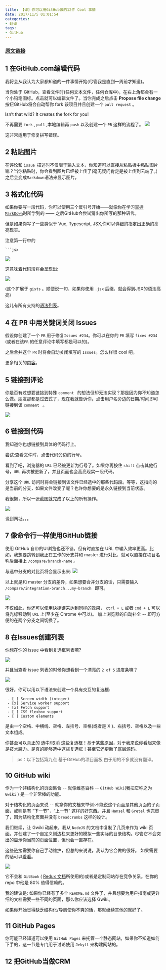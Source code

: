 ```yaml
---
title: 【译】你可以用GitHub做的12件 Cool 事情
date: 2017/11/5 01:01:54       
categories: 
- 翻译
tags: 
- GitHub
---
```

### [原文链接](https://hackernoon.com/12-cool-things-you-can-do-with-github-f3e0424cf2f0)

## 1 在GitHub.com编辑代码

我将会从我认为大家都知道的一件事情开始(尽管我是直到一周前才知道)。

当你处于 GitHub，查看文件时(任何文本文件，任何仓库中)，在右上角都会有一个小铅笔图标。点击就可以编辑文件了。当你完成之后点击 **Propose file change** 按钮GitHub将会自动帮你 fork 该项目并且创建一个 `pull request` 。

Isn’t that wild? It creates the fork for you!

不再需要 `fork` , `pull` ,本地编辑再 `push` 以及创建一个 `PR` 这样的流程了。
![](https://ws3.sinaimg.cn/large/006tKfTcgy1fl5eo3789hj30m80mjwhy.jpg)

这非常适用于修复拼写错误。

## 2 粘贴图片

在评论和 `issue `描述时不仅限于输入文本，你知道可以直接从粘贴板中粘贴图片嘛？当你粘贴时，你会看到图片已经被上传了(毫无疑问肯定是被上传到云端了。)之后会变成`Markdown`语法来显示图片。


## 3 格式化代码
如果你要写一段代码，你可以使用三个反引号开始——就像你在学习[掌握`MarkDown`](https://guides.github.com/features/mastering-markdown/)时所学到的 —— 之后GitHub会尝试猜出你所写的那种语言。

但是如果你写了一些类似于 Vue, Typescript, JSX,你可以详细的指定出正确的高亮现实。

注意第一行中的
```
```jsx
```

![](https://ws1.sinaimg.cn/large/006tKfTcgy1fl5fe2vu3rj30b607kq39.jpg)

这意味着代码段将会呈现出:

![](https://ws4.sinaimg.cn/large/006tKfTcgy1fl5ffl8q7sj30bz06gq36.jpg)

(这个扩展于 `gists` 。顺便说一句，如果你使用 `.jsx` 后缀，就会得到JSX的语法高亮)

这儿有所有支持的[语法列表](https://github.com/github/linguist/blob/fc1404985abb95d5bc33a0eba518724f1c3c252e/vendor/README.md)。

## 4 在 PR 中用关键词关闭 Issues

假设你创建了一个 `PR` 用于修复`Issues #234`。你可以在你的 `PR` 填写 `fixes #234` (或者在该`PR` 的任意评论中填写都是可以的)。

之后合并这个 `PR` 时将会自动关闭填写的 `Issues`。怎么样很 cool 吧。

更多相关的[内容](https://help.github.com/articles/closing-issues-using-keywords/)。

## 5 链接到评论
你是否有过想要链接到特殊 `comment ` 的想法但却无法实现？那是因为你不知道怎么做。朋友那都是过去式了，现在我就告诉你，点击用户名旁边的日期/时间即可链接到该 `comment ` 。

![](https://ws3.sinaimg.cn/large/006tKfTcly1fl69xkm5rtj30d003zq37.jpg)

## 6 链接到代码

我知道你也想链接到具体的代码行上。

尝试:查看文件时，点击代码旁边的行号。

看到了吧，浏览器的 `URL` 已经被更新为行号了。如果你再按住 `shift` 点击其他行号，`URL` 再次被更新了，并且页面也会高亮现实一段代码。

分享这个 `URL` 访问时将会链接到该文件已经选中的那些代码段。等等，这指向的是当前的分支，如果文件改变了呢？也许你想要的是永久链接到当前状态。

我很懒，所以一张截图就完成了以上的所有操作。

![](https://ws2.sinaimg.cn/large/006tKfTcly1fl6lw7ji6uj30m80a6mym.jpg)

谈到网址。。。

## 7 像命令行一样使用GitHub链接
使用 GitHub 自带的UI浏览也还不错，但有时直接在 URL 中输入效率更高。比如，我想要跳转到我正在工作的分支并和 master 进行对比，就可以直接在项目名称后面接上 `/compare/branch-name` 。

与选中分支的对比页将会显示出来:
![](https://ws2.sinaimg.cn/large/006tKfTcly1fl8rqb8egpj30u50pbaea.jpg)

以上就是和 master 分支的差异，如果想要合并分支的话，只需要输入 `/compare/integration-branch...my-branch
` 即可。

![](https://ws2.sinaimg.cn/large/006tKfTcly1fl8s3yraqrj30u50pbgpx.jpg)

不仅如此，你还可以使用快捷键来达到同样的效果， `ctrl + L` 或者 `cmd + L` 可以将光标移动到 `URL` 上(至少在 Chrome 中可以)。 加上浏览器的自动补全 -- 即可方便的在两个分支之间切换了。


## 8 在Issues创建列表

你想在你的 issue 中看到复选框列表嘛?

![](https://ws2.sinaimg.cn/large/006tKfTcly1fl8snpyb0jj30e708sdgl.jpg)

并且当查看 issue 列表的时候你想看到一个漂亮的 `2 of 5` 进度条嘛？

![](https://ws1.sinaimg.cn/large/006tKfTcly1fl8u3bn88hj30dn06jdg9.jpg)

很好，你可以用以下语法来创建一个具有交互的复选框:

```
 - [ ] Screen width (integer)
 - [x] Service worker support
 - [x] Fetch support
 - [ ] CSS flexbox support
 - [ ] Custom elements
```

是由一个空格、中横线、空格、左括号、空格(或者是 X )、右括号、空格以及一些文本组成。

你甚至可以真正的 选中/取消 这些复选框！基于某些原因，对于我来说你看起来像是技术魔力。是真的能够选中这些复选框！甚至它还更新了底层源码。

> ps：以下包括第九点 基于GitHub的项目面板 由于用的不多就没有翻译。

## 10 GitHub wiki

作为一个非结构化的页面集合 -- 就像维基百科 -- `GitHub Wiki`(我把它称之为 `Gwiki` ) 是一个非常棒的功能。

对于结构化的页面来说 -- 就拿你的文档来举例:不能说这个页面是其他页面的子页面，或则是有 “下一节”，“上一节” 这样的好东西。并且 `Hansel` 和 `Gretel` 也完蛋了，因为结构化页面并没有 `breadcrumbs` 这样的设计。

我们继续，让 Gwiki 动起来，我从 `NodeJS` 的文档中复制了几页来作为 wiki 页面。并创建了一个自定义侧边栏来更好的模拟一些实际的目录结构。尽管它不会突出的显示你当前的页面位置，但也会一直存在。

这些链接需要你自己手动维护，但总的来说说，我认为它会做的很好。
如果需要的话可以[看看](https://github.com/davidgilbertson/about-github/wiki)。

![](https://ws2.sinaimg.cn/large/006tKfTcgy1fl9yl6mhlzj30rw0dqwgn.jpg)

它不会和 `GitBook` ( [Redux 文档](http://redux.js.org/)所使用的)或者是定制网站存在竞争关系。在你的 repo 中他是 80% 值得信赖的。

我的建议是: 如果你已经有了多个 `README.md` 文件了，并且想要为用户指南或更详细的文档需要一些不同的页面，那么你应该选择 Gwiki。

如果你开始觉得缺乏结构化/导航使你不爽的话，那就继续其他的就好了。

## 11 GitHub Pages
你可能已经知道可以使用 `GitHub Pages` 来托管一个静态网站，如果你不知道如何下手的，这一节是专门用于讨论使用 `Jekyll` 来构建网站的。

## 12 把GitHub当做CRM


